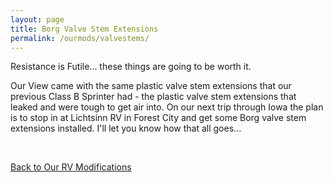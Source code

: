 ```yaml
---
layout: page
title: Borg Valve Stem Extensions
permalink: /ourmods/valvestems/
---
```


Resistance is Futile... these things are going to be worth it.  

Our View came with the same plastic valve stem extensions that our previous Class B Sprinter had - the plastic valve stem extensions that leaked and were tough to get air into.  On our next trip through Iowa the plan is to stop in at Lichtsinn RV in Forest City and get some Borg valve stem extensions installed.  I'll let you know how that all goes...

<br>

[Back to Our RV Modifications](/ourmods/)


